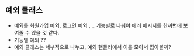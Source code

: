 
## 예외 클래스 

- 예외를 회원가입 예외, 로그인 예외 , .. 기능별로 나눠야 에러 메시지를 한꺼번에 보여줄 수 있을 것 같다.
- 기능별 예외 ??
- 예외 클래스는 세부적으로 나누고, 예외 핸들러에서 이를 모아서 잡아볼까?